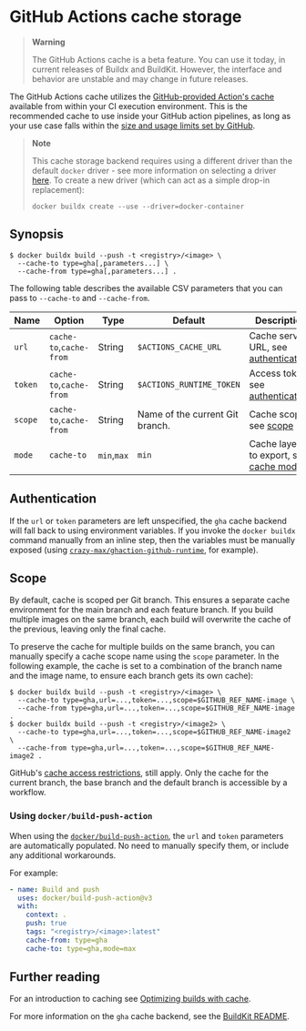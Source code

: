 # GitHub Actions cache storage

> **Warning**
>
> The GitHub Actions cache is a beta feature. You can use it today, in current
> releases of Buildx and BuildKit. However, the interface and behavior are
> unstable and may change in future releases.

The GitHub Actions cache utilizes the
[GitHub-provided Action's cache](https://github.com/actions/cache) available
from within your CI execution environment. This is the recommended cache to use
inside your GitHub action pipelines, as long as your use case falls within the
[size and usage limits set by GitHub](https://docs.github.com/en/actions/using-workflows/caching-dependencies-to-speed-up-workflows#usage-limits-and-eviction-policy).

> **Note**
>
> This cache storage backend requires using a different driver than the default
> `docker` driver - see more information on selecting a driver
> [here](https://docs.docker.com/build/building/drivers/). To create a new
> driver (which can act as a simple drop-in replacement):
>
> ```console
> docker buildx create --use --driver=docker-container
> ```

## Synopsis

```console
$ docker buildx build --push -t <registry>/<image> \
  --cache-to type=gha[,parameters...] \
  --cache-from type=gha[,parameters...] .
```

The following table describes the available CSV parameters that you can pass to
`--cache-to` and `--cache-from`.

| Name    | Option                  | Type        | Default                         | Description                                  |
| ------- | ----------------------- | ----------- | ------------------------------- | -------------------------------------------- |
| `url`   | `cache-to`,`cache-from` | String      | `$ACTIONS_CACHE_URL`            | Cache server URL, see [authentication][1].   |
| `token` | `cache-to`,`cache-from` | String      | `$ACTIONS_RUNTIME_TOKEN`        | Access token, see [authentication][1].       |
| `scope` | `cache-to`,`cache-from` | String      | Name of the current Git branch. | Cache scope, see [scope][2]                  |
| `mode`  | `cache-to`              | `min`,`max` | `min`                           | Cache layers to export, see [cache mode][3]. |

[1]: #authentication
[2]: #scope
[3]: index.md#cache-mode

## Authentication

If the `url` or `token` parameters are left unspecified, the `gha` cache backend
will fall back to using environment variables. If you invoke the `docker buildx`
command manually from an inline step, then the variables must be manually
exposed (using
[`crazy-max/ghaction-github-runtime`](https://github.com/crazy-max/ghaction-github-runtime),
for example).

## Scope

By default, cache is scoped per Git branch. This ensures a separate cache
environment for the main branch and each feature branch. If you build multiple
images on the same branch, each build will overwrite the cache of the previous,
leaving only the final cache.

To preserve the cache for multiple builds on the same branch, you can manually
specify a cache scope name using the `scope` parameter. In the following
example, the cache is set to a combination of the branch name and the image
name, to ensure each branch gets its own cache):

```console
$ docker buildx build --push -t <registry>/<image> \
  --cache-to type=gha,url=...,token=...,scope=$GITHUB_REF_NAME-image \
  --cache-from type=gha,url=...,token=...,scope=$GITHUB_REF_NAME-image .
$ docker buildx build --push -t <registry>/<image2> \
  --cache-to type=gha,url=...,token=...,scope=$GITHUB_REF_NAME-image2 \
  --cache-from type=gha,url=...,token=...,scope=$GITHUB_REF_NAME-image2 .
```

GitHub's
[cache access restrictions](https://docs.github.com/en/actions/advanced-guides/caching-dependencies-to-speed-up-workflows#restrictions-for-accessing-a-cache),
still apply. Only the cache for the current branch, the base branch and the
default branch is accessible by a workflow.

### Using `docker/build-push-action`

When using the
[`docker/build-push-action`](https://github.com/docker/build-push-action), the
`url` and `token` parameters are automatically populated. No need to manually
specify them, or include any additional workarounds.

For example:

```yaml
- name: Build and push
  uses: docker/build-push-action@v3
  with:
    context: .
    push: true
    tags: "<registry>/<image>:latest"
    cache-from: type=gha
    cache-to: type=gha,mode=max
```

<!-- FIXME: cross-link to ci docs once docs.docker.com has them -->

## Further reading

For an introduction to caching see
[Optimizing builds with cache](https://docs.docker.com/build/building/cache).

For more information on the `gha` cache backend, see the
[BuildKit README](https://github.com/moby/buildkit#github-actions-cache-experimental).
